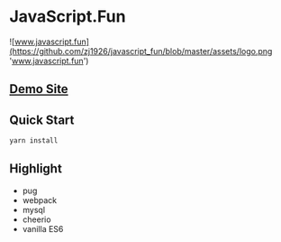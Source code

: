# JavaScript.Fun

![www.javascript.fun](https://github.com/zj1926/javascript_fun/blob/master/assets/logo.png 'www.javascript.fun')

## [Demo Site](www.javascript.fun)

## Quick Start

```sh
yarn install
```

## Highlight

- pug
- webpack
- mysql
- cheerio
- vanilla ES6
